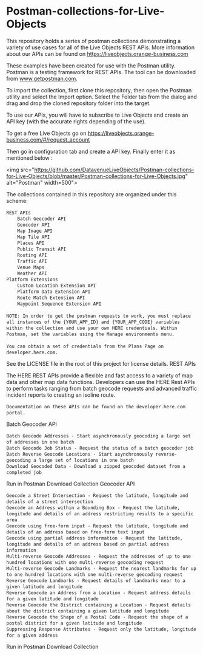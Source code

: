 # Postman-collections-for-Live-Objects
 
This repository holds a series of postman collections demonstrating a variety of use cases for all of the Live Objects REST APIs. More information about our APIs can be found on https://liveobjects.orange-business.com

These examples have been created for use with the Postman utility. Postman is a testing framework for REST APIs. The tool can be downloaded from www.getpostman.com.

To import the collection, first clone this repository, then open the Postman utility and select the Import option. Select the Folder tab from the dialog and drag and drop the cloned repository folder into the target.

To use our APIs, you will have to subscribe to Live Objects and create an API key (with the accurate rights depending of the use).

To get a free Live Objects go on https://liveobjects.orange-business.com/#/request_account

Then go in configuration tab and create a API key. Finally enter it as mentioned below : 

<img src="https://github.com/DatavenueLiveObjects/Postman-collections-for-Live-Objects/blob/master/Postman-collections-for-Live-Objects.jpg" alt="Postman" width=500">

The collections contained in this repository are organized under this scheme:

    REST APIs
        Batch Geocoder API
        Geocoder API
        Map Image API
        Map Tile API
        Places API
        Public Transit API
        Routing API
        Traffic API
        Venue Maps
        Weather API
    Platform Extensions
        Custom Location Extension API
        Platform Data Extension API
        Route Match Extension API
        Waypoint Sequence Extension API

    NOTE: In order to get the postman requests to work, you must replace all instances of the {YOUR_APP_ID} and {YOUR_APP_CODE} variables within the collection and use your own HERE credentials. Within Postman, set the variables using the Manage environments menu.

    You can obtain a set of credentials from the Plans Page on developer.here.com.

See the LICENSE file in the root of this project for license details.
REST APIs

The HERE REST APIs provide a flexible and fast access to a variety of map data and other map data functions. Developers can use the HERE Rest APIs to perform tasks ranging from batch geocode requests and advanced traffic incident reports to creating an isoline route.

    Documentation on these APIs can be found on the developer.here.com portal.

Batch Geocoder API

    Batch Geocode Addresses - Start asynchronously geocoding a large set of addresses in one batch
    Batch Geocode Job Status - Request the status of a batch geocoder job
    Batch Reverse Geocode Locations - Start asynchronously reverse-geocoding a large set of locations in one batch
    Download Geocoded Data - Download a zipped geocoded dataset from a completed job

Run in Postman Download Collection
Geocoder API

    Geocode a Street Intersection - Request the latitude, longitude and details of a street intersection
    Geocode an Address within a Bounding Box - Request the latitude, longitude and details of an address restricting results to a specific area
    Geocode using free-form input - Request the latitude, longitude and details of an address based on free-form text input
    Geocode using partial address information - Request the latitude, longitude and details of an address based on partial address information
    Multi-reverse Geocode Addresses - Request the addresses of up to one hundred locations with one multi-reverse geocoding request
    Multi-reverse Geocode Landmarks - Request the nearest landmarks for up to one hundred locations with one multi-reverse geocoding request
    Reverse Geocode Landmarks - Request details of landmarks near to a given latitude and longitude
    Reverse Geocode an Address from a Location - Request address details for a given latitude and longitude
    Reverse Geocode the District containing a Location - Request details about the district containing a given latitude and longitude
    Reverse Geocode the Shape of a Postal Code - Request the shape of a postal district for a given latitude and longitude
    Suppressing Response Attributes - Request only the latitude, longitude for a given address

Run in Postman Download Collection

